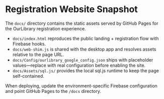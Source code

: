 # Registration Website Snapshot

The `docs/` directory contains the static assets served by GitHub Pages for the OurLibrary registration experience.

- `docs/index.html` reproduces the public landing + registration flow with Firebase hooks.
- `docs/web-shim.js` is shared with the desktop app and resolves assets relative to the page URL.
- `docs/Config/ourlibrary_google_config.json` ships with placeholder values—replace with real configuration before enabling the site.
- `docs/Assets/sql.js/` provides the local sql.js runtime to keep the page self-contained.

When deploying, update the environment-specific Firebase configuration and point GitHub Pages to the `/docs` directory.

